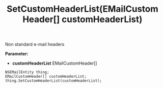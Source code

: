 ﻿---
uid: crmscript_ref_NSEMailEntity_SetCustomHeaderList
title: SetCustomHeaderList(EMailCustomHeader[] customHeaderList)
intellisense: NSEMailEntity.SetCustomHeaderList
keywords: NSEMailEntity, GetCustomHeaderList
so.topic: reference
---

Non standard e-mail headers

**Parameter:** 
 - **customHeaderList** EMailCustomHeader[]

```crmscript
NSEMailEntity thing;
EMailCustomHeader[] customHeaderList;
thing.SetCustomHeaderList(customHeaderList);
```


